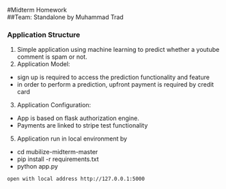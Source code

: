 #Midterm Homework  
##Team: Standalone by Muhammad Trad

### Application Structure
1. Simple application using machine learning to predict whether a youtube comment is spam or not.
2. Application Model: 
- sign up is required to access the prediction functionality and feature
- in order to perform a prediction, upfront payment is required by credit card
3. Application Configuration:
- App is based on flask authorization engine. 
- Payments are linked to stripe test functionality
5. Application run in local environment by 
- cd mubilize-midterm-master
- pip install -r requirements.txt
- python app.py
```
open with local address http://127.0.0.1:5000

